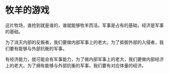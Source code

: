 # 牧羊的游戏

这片牧场，谁抢到就是谁的，谁就能够牧羊而活。军事是占有的基础，经济是军事的基础。

为了消灭内部的反叛者，我们要做内部军事上的老大。为了抵御外部的入侵者，我们要有能够与外部抗衡的军事。

有经济能力，就可能会有军事能力，为了做内部军事上的老大，我们要做内部经济上的老大。为了拥有能够与外部抗衡的军事，我们要有对应体量的经济。

